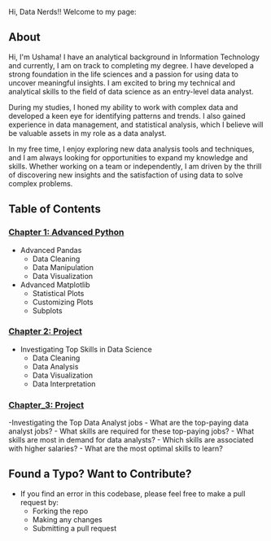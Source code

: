 Hi, Data Nerds!! Welcome to my page:

## About

Hi, I'm Ushama! I have an analytical background in Information Technology and currently, I am on track to completing my degree. I have developed a strong foundation in the life sciences and a passion for using data to uncover meaningful insights. I am excited to bring my technical and analytical skills to the field of data science as an entry-level data analyst.

During my studies, I honed my ability to work with complex data and developed a keen eye for identifying patterns and trends. I also gained experience in data management, and statistical analysis, which I believe will be valuable assets in my role as a data analyst.

In my free time, I enjoy exploring new data analysis tools and techniques, and I am always looking for opportunities to expand my knowledge and skills. Whether working on a team or independently, I am driven by the thrill of discovering new insights and the satisfaction of using data to solve complex problems.

## Table of Contents

### [Chapter 1: Advanced Python](/1_Advanced/)

- Advanced Pandas
    - Data Cleaning
    - Data Manipulation
    - Data Visualization
- Advanced Matplotlib
    - Statistical Plots
    - Customizing Plots
    - Subplots

### [Chapter 2: Project](/2_Python_Project/)

- Investigating Top Skills in Data Science
    - Data Cleaning
    - Data Analysis
    - Data Visualization
    - Data Interpretation

### [Chapter_3: Project](/3_Sql_Project/)

-Investigating the Top Data Analyst jobs
    - What are the top-paying data analyst jobs?
    - What skills are required for these top-paying jobs?
    - What skills are most in demand for data analysts?
    - Which skills are associated with higher salaries?
    - What are the most optimal skills to learn?

## Found a Typo? Want to Contribute?
- If you find an error in this codebase, please feel free to make a pull request by:
    - Forking the repo
    - Making any changes
    - Submitting a pull request
